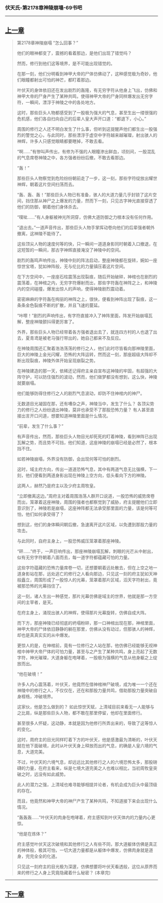 ### 伏天氏-第2178章神陵崩塌-69书吧

--------
[上一章](./e53aad75068fb55b1715f5ec23208214.md)
--------


>
>
>
>第2178章神陵崩塌
>“怎么回事？”
>
>他们的眼神都变了，震撼的看着那边，是他们出现了错觉吗？
>
>然而，修行到他们这等境界，是不可能出现错觉的。
>
>在那一刻，他们分明看到神甲大帝的尸体仿佛动了，这种感觉极为奇妙，他们眼瞳都射出可怕的神芒，都盯着那边。
>
>叶伏天的身体依旧还在发出剧烈的轰隆，有无穷字符从他身上飞出，仿佛和神甲大帝的尸身产生了某种共鸣，使得神甲大帝的尸身同样爆发出无穷字符，一瞬间，漂浮于神陵之中的各处地方。
>
>这时，那些巨头人物都感受到了一股极为强大的气息，甚至生出一缕很强的危机感，他们各自扫向自己的后辈人皇大声开口道：“都退下，小心。”
>
>周围的修行之人还不明白发生了什么事，但听到这提醒声他们都生出一股强烈的警觉之心，与此同时，那些漂浮于虚空中字符越来越璀璨，射出骇人的神辉，许多人只感觉眼睛都要瞎掉，不敢去看。
>
>“啊……”有惨叫声传出，有修为不强的人眼瞳渗出鲜血，顷刻间，一股混乱的气息席卷神陵之中，各方强者纷纷后撤，不敢去看那边。
>
>“轰！”
>
>那些巨头人物察觉到危险纷纷朝前走了一步，这一刻，那些字符绽放出耀世神辉，朝着这片空间扫荡而去。
>
>“轰、轰、轰！”那些巨头人物已有准备，骇人的大道力量几乎封锁了这片空间，挡住那从神尸之上爆发的力量，然而下一刻，只见古字神光直接穿透了他们的防御，朝着他们身体杀去。
>
>“噗呲……”有人身躯被神光所洞穿，仿佛大道防御之力根本没有任何作用。
>
>“退出去。”一道声音传出，那些巨头人物手掌挥动卷向他们的后辈强者朝外撤离，这神陵不能待了。
>
>这些顶尖人物的速度何等的快，只一瞬间一道道身影同时朝着入口撤退，在这短暂的一瞬间，那古字神辉直接淹没了神陵中的空间。
>
>剧烈的轰鸣声响传出，神陵中刻的阵法启动，整座神陵都在旋转，婉如一座惊世宝塔，犹如神阵般，无与伦比的力量镇压着这片空间。
>
>在下方空间中，一座座石柱震荡出现裂痕，随后开始破碎，神棺也在剧烈的震荡着，在神棺之内，无穷字符爆射而出，那些字符轰在神阵之上，和神陵内的空间碰撞，爆发出惊人的声响，使得神陵剧烈震动着。
>
>密密麻麻的字符轰在绚丽的神阵之上，很快，便看到神阵出现了裂痕，这一条条金色裂痕不断的扩散，并且飞速的蔓延。
>
>“咔嚓！”剧烈的声响传出，有字符直接冲入了神阵里面，阵发开始崩塌瓦解，整座神陵颤抖得更厉害了。
>
>外界，那些巨头人物已经带着各方强者退出去了，就连四方村的人也退了出去，夏青鸢是被老马强行带出的，她自己都来不及反应。
>
>在神陵周围还汇聚着浩浩荡荡的修行之人，他们此时尽皆看向那神陵里面，巨大的神陵上金光闪耀，恐怖的大阵运转，然而这一刻，那座超级大阵却不断出现裂痕，神陵外体开始呈现崩裂之势。
>
>在神陵建造的那一天，依稀还记得府主亲自宣布这神陵的牢固，有超强的大阵守护，可以防住强烈的波动，然而，他们做梦都没有想到，这么快，神陵就要崩塌。
>
>他们能够防得住修行之人的剧烈气息波动，却防不住神棺内的神尸。
>
>无数道目光凝固在那，还有嘈杂之声，神陵当中，发生了什么？
>各顶尖势力的修行之人纷纷退出神陵，莫非也承受不了那股恐怖力量？
>有人甚至直接出言开口问道，想要知道神陵里面是什么情况。
>
>“前辈，发生了什么事？”
>
>有声音传出，然而，那些巨头人物目光却死死的盯着神陵，看到神阵已出现瓦解之势，而且势不可挡，他们知道，这座神陵的崩塌已经是必然了，根本挡不住。
>
>如若神陵崩塌，外界没有防御，会出现何等可怕的剧烈。
>
>这时，域主府方向，传出一道道恐怖气息，其中有两道气息无比强横，下一刻，他们便看到两道身影出现在神陵上空方向，低头看向下方的神陵。
>
>这两人，赫然乃是府主以及少府主周牧皇。
>
>“立即撤离这边。”周府主对着周围浩荡人群开口说道，一股恐怖的威势席卷而出，笼罩着这座神陵，周围的强者也都察觉到了威胁，府主提醒他们立即意识到了，神陵若是崩塌，这座神阵都无法承受那里面的力量，该是何等可怕，他们如何承受得了？
>
>想到这，他们的身体瞬间朝后撤，急速离开这片区域，以免遭到那股力量的攻击。
>
>与此同时，自府主身上，一股恐怖威压笼罩着那座神陵。
>
>“砰……”终于，一声巨响传出，那座神陵崩塌瓦解，刺眼的光芒从中射出，似有无穷字符朝着八面而去，每一道字符都蕴藏可怕的力量。
>
>这些字符蕴藏的恐怖力量席卷一切，还想要朝着远处散去，但在上空之地一道身影站在那，远处逃亡的修行之人看向那边，只见这一刻的府主犹如天神般矗立，周围形成了一股惊人的光幕，笼罩着那片区域，滔天字符射出，竟被那恐怖的光幕挡住了。
>
>这一刻，诸人生出一种感觉，那片光幕仿佛是域主的世界，他就是那一方空间的主宰者，是天。
>
>在府主身上，涌现出骇人的神辉，使得那片光幕旋转，仿佛自成大阵。
>
>而下方，那座神陵已经彻底的坍塌粉碎，那一口神棺出现在那，神棺里面，神甲大帝的尸体依旧静静的躺在那里，仿佛从没有动过，但那骇人的神辉，却也是真真实实的从中爆发。
>
>更惊人的是，在神棺前，竟有一位修行之人站在那，他仿佛已经能够无视神棺中神甲大帝尸体的可怕力量，甚至与之产生了某种共鸣，身上亮起了无数字符，神光璀璨，大道身躯在咆哮着，一股极为强横的气息从他身躯之上绽放而出。
>
>“他在破境！”
>
>许多人内心震荡着，叶伏天，他竟然在借神棺神尸破境，成为唯一一个还在神陵中的修行之人，不仅仅在，还在和那股力量共鸣，借助那股力量突破自身桎梏，冲破境界。
>
>这家伙，他是怎么做到的？
>如此惊世天赋，上清域目前来看无一人能够与之比肩，纵是那些巨头人物，都不敢在那里停留，他却在里面修行。
>
>甚至很多人怀疑，这动静，本就是因为他修行所弄出来的，导致了这等惊人的变化。
>
>这时，周府主的目光同样盯着下方的叶伏天，他是感激最为清晰的，叶伏天就在他下面破境，此时从叶伏天身上释放而出的气息，的确是人皇六境的气息，大道完美。
>
>不过，叶伏天的六境气息，却远远比其他修行之人的六境恐怖太多，那股磅礴的力量，在府主看来，纵是七境大道完美之人也难以相比，当初周牧皇突破之时，远没有如此威势。
>
>此人的潜力之强，上清域也难寻能够相提并论者，有机会成为巨头中最顶级的存在。
>
>而且，他竟然和神甲大帝的神尸产生了某种共鸣，不知道接下来会出现什么情况。
>
>“轰轰轰……”叶伏天的肉身在咆哮着，府主感知到叶伏天体内的力量内心更惊。
>
>“他是在炼体？”
>
>府主感觉叶伏天这次破境和其他修行之人有些不同，那大道躯体仿佛是真正的神体般，极其可怕，一切大道力量都是从躯体中爆发，仿佛肉身就是道身，完完全全的化道。
>
>只见这一刻府主的目光极为深邃，仿佛想要将叶伏天看透般，这位从原界而来的修行之人身上究竟隐藏着什么秘密？
>(本章完)
>
>

--------
[下一章](./98021372bd2ddc47b75e5b021f8f52fd.md)
--------
